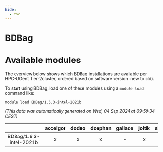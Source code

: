 ```yaml
---
hide:
  - toc
---
```


BDBag
=====

# Available modules


The overview below shows which BDBag installations are available per HPC-UGent Tier-2cluster, ordered based on software version (new to old).

To start using BDBag, load one of these modules using a `module load` command like:

```shell
module load BDBag/1.6.3-intel-2021b
```

*(This data was automatically generated on Wed, 04 Sep 2024 at 09:59:34 CEST)*  

| |accelgor|doduo|donphan|gallade|joltik|shinx|skitty|
| :---: | :---: | :---: | :---: | :---: | :---: | :---: | :---: |
|BDBag/1.6.3-intel-2021b|x|x|x|-|x|-|x|
